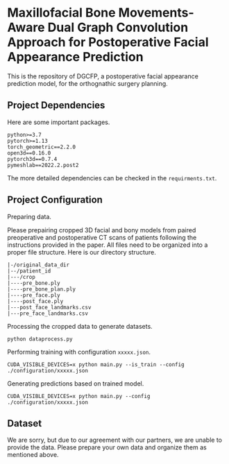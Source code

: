 # Maxillofacial Bone Movements-Aware Dual Graph Convolution Approach for Postoperative Facial Appearance Prediction
This is the repository of DGCFP, a postoperative facial appearance prediction model, for the orthognathic surgery planning. 

## Project Dependencies
Here are some important packages.
```
python>=3.7
pytorch>=1.13
torch_geometric==2.2.0
open3d==0.16.0
pytorch3d==0.7.4
pymeshlab==2022.2.post2
```
The more detailed dependencies can be checked in the ```requirments.txt```.

## Project Configuration
Preparing data.

Please prepairing cropped 3D facial and bony models from paired preoperative and postoperative CT scans of patients following the instructions provided in the paper.
All files need to be organized into a proper file structure.
Here is our directory structure.
```
|-/original_data_dir
|--/patient_id
|---/crop
|----pre_bone.ply
|----pre_bone_plan.ply
|----pre_face.ply
|----post_face.ply
|---post_face_landmarks.csv
|---pre_face_landmarks.csv
```

Processing the cropped data to generate datasets.
```shell
python dataprocess.py
```

Performing training with configuration ```xxxxx.json```.
```shell
CUDA_VISIBLE_DEVICES=x python main.py --is_train --config ./configuration/xxxxx.json
```

Generating predictions based on trained model.
```shell
CUDA_VISIBLE_DEVICES=x python main.py --config ./configuration/xxxxx.json
```
## Dataset
We are sorry, but due to our agreement with our partners, we are unable to provide the data. Please prepare your own data and organize them as mentioned above.